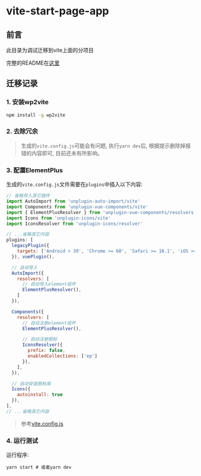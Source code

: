 # vite-start-page-app

## 前言

此目录为调试迁移到vite上面的分项目

完整的README在[这里](../start-page-app/README.md)

## 迁移记录

### 1. 安装wp2vite

```bash
npm install -g wp2vite
```

### 2. 去除冗余

> 生成的`vite.config.js`可能会有问题, 执行`yarn dev`后,
> 根据提示删除掉报错的内容即可, 目前还未有所影响。

### 3. 配置ElementPlus

生成的`vite.config.js`文件需要在`plugins`中插入以下内容: 

```js
// 省略导入其它插件
import AutoImport from 'unplugin-auto-import/vite'
import Components from 'unplugin-vue-components/vite'
import { ElementPlusResolver } from 'unplugin-vue-components/resolvers'
import Icons from 'unplugin-icons/vite'
import IconsResolver from 'unplugin-icons/resolver'

// ...省略其它内容
plugins: [
  legacyPlugin({
    targets: ['Android > 39', 'Chrome >= 60', 'Safari >= 10.1', 'iOS >= 10.3', 'Firefox >= 54', 'Edge >= 15'],
  }), vuePlugin(),

  // 自动导入
  AutoImport({
    resolvers: [
      // 自动导入element组件
      ElementPlusResolver(),
    ]
  }),

  Components({
    resolvers: [
      // 自动注册element组件
      ElementPlusResolver(),

      // 自动注册图标
      IconsResolver({
        prefix: false,
        enabledCollections: ['ep']
      }),
    ],
  }),

  // 自动安装图标库
  Icons({
    autoinstall: true
  }),
],
// ...省略其它内容

```

> 参考[vite.config.js](./vite.config.js)

### 4. 运行测试

运行程序:

```badge
yarn start # 或者yarn dev
```
